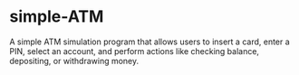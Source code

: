 # simple-ATM
A simple ATM simulation program that allows users to insert a card, enter a PIN, select an account, and perform actions like checking balance, depositing, or withdrawing money.
